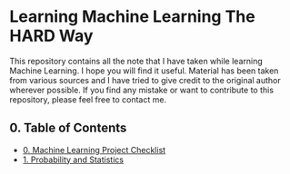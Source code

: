 # Learning Machine Learning The HARD Way

This repository contains all the note that I have taken while learning Machine Learning. I hope you will find it useful. Material has been taken from various sources and I have tried to give credit to the original author wherever possible. If you find any mistake or want to contribute to this repository, please feel free to contact me.

## 0. Table of Contents

- [0. Machine Learning Project Checklist](Machine-Learning-Project-Checklist/README.md)
- [1. Probability and Statistics](Probability-and-Statistics/README.md)